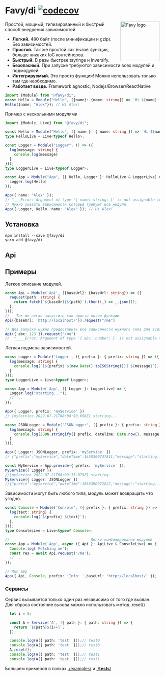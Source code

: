 # Favy/di [![codecov](https://codecov.io/gh/favyorg/di/branch/master/graph/badge.svg?token=P42D5R2C14)](https://codecov.io/gh/favyorg/di)

<img align="right" width="128" height="128" title="Favy logo"
     src="https://avatars.githubusercontent.com/u/101423384?s=400&u=5cf1213e9c56e3d9f2fcc6d131b80e00daf1c2bc&v=4">
Простой, мощный, типизированный и быстрый способ внедрения зависимостей.
- **Легкий.** 480 байт (после минификации и gzip). Без зависимостей.
- **Простой.** Так же простой как вызов функции, больше никаких IoC контейнеров.
- **Быстрый.** В разы быстрее tsyringe и inversify.
- **Безопасный.** При запуске требуются зависимости всех модулей и подмодулей.
- **Интегрируемый.** Это просто функция! Можно использовать только там где необходимо.
- **Работает везде.** Framework agnostic, Nodejs/Browser/ReactNative
```ts
import {Module} from "@favy/di";
const Hello = Module("Hello", ({name}: {name: string}) => `Hi ${name}!`);
Hello({name: "Alex"}); // Hi Alex!
```
Пример с несколькими модулями
```ts
import {Module, Live} from "@favy/di";

const Hello = Module("Hello", ({ name }: { name: string }) => `Hi ${name}!`);
type HelloLive = Live<typeof Hello>;

const Logger = Module("Logger", () => ({
  log(message: string) {
    console.log(message)
  }
}));
type LoggerLive = Live<typeof Logger>;

const App = Module("App", ({ Hello, Logger }: HelloLive & LoggerLive) => {
  Logger.log(Hello)
});

App({ name: "Alex" });
// ^___Error: Argument of type '{ name: string; }' is not assignable to parameter oftype 'ModuleDeps<HelloLive & LoggerLive, true>'.
// Нужно указать зависимости которые требуют все модули
App({ Logger, Hello, name: "Alex" }); // Hi Alex!

```
## Установка
```
npm install --save @favy/di
yarn add @favy/di
```
## Api

## Примеры

Легкое описание модулей.
```ts
const Api = Module('Api', ({baseUrl}: {baseUrl: string}) => ({
  request(path: string) {
    return fetch(`${baseUrl}${path}`).then((_) => _.json());
  },
}));
//   Так же легко запустить как просто вызов функции
Api({baseUrl: 'http://localhost/'}).request("/me")

// Для запуска нужно предоставить все зависимости нужного типа для всех модулей
Api({ abc: 123 }).request("/me")
//  ^____Error: Argument of type '{ abc: number; }' is not assignable to parameter of type 'LocalDeps<{ baseUrl: string; }, true>'.

```
Легкая подмена зависимостей.
```ts
const Logger = Module('Logger', ({ prefix }: { prefix: string }) => ({
  log(message: string) {
    console.log(`[${prefix} ${new Date().toISOString()}] ${message}`);
  }
}));
type LoggerLive = Live<typeof Logger>;

const App = Module('App', ({ Logger }: LoggerLive) => {
  Logger.log("starting...");
  // ...
});

App({ Logger, prefix: 'myService' })
// [myService 2022-07-21T08:04:10.658Z] starting...

const JSONLogger = Module('JSONLogger', ({ prefix }: { prefix: string }) => ({
  log(message: string) {
    console.log(JSON.stringify({ prefix, dateTime: Date.now(), message }));
  }
}));

App({ Logger: JSONLogger, prefix: 'myService' })
// {"prefix":"myService","dateTime":1658390747811,"message":"starting..."}

const MyService = App.provide({ prefix: 'myService' });
MyService({ Logger })
//[myService 2022-07-21T08:09:13.079Z] starting...
MyService({ Logger: JSONLogger })
//{"prefix":"myService","dateTime":1658390972822,"message":"starting..."}
```
Зависимости могут быть любого типа, модуль может возвращать что угодно.

```ts
const Console = Module('Console', ({ prefix }: { prefix: string }) => ({
  log(text: string) {
    console.log(`${prefix} ${text}`);
  },
}));
type ConsoleLive = Live<typeof Console>;

//                                     Легко комбинирование модулей
const App = Module('App', async ({ Api }: ApiLive & ConsoleLive) => {
  Console.log('Fetching me');
  const res = await Api.request('/me');
  // ...
});

// Run app
App({ Api, Console, prefix: 'Info: ',baseUrl: 'http://localhost/' });
```
### Сервисы
Сервис вызывается только один раз независимо от того где вызван.
Для сброса состояние вызова можно использовать метод .reset()
```ts
  let i = 0;

  const A = Service('A', ({ path }: { path: string }) => {
    return `${path}${i++}`;
  });

  console.log(A({ path: 'test' }));// test0
  console.log(A({ path: 'test' }));// test0
  A.reset();
  console.log(A({ path: 'test' }));// test1
  console.log(A({ path: 'test' }));// test1
```

Большем примеров в папках [./examples/](https://github.com/favyorg/di/tree/master/examples) и [./__tests__/](https://github.com/favyorg/di/tree/master/__tests__)